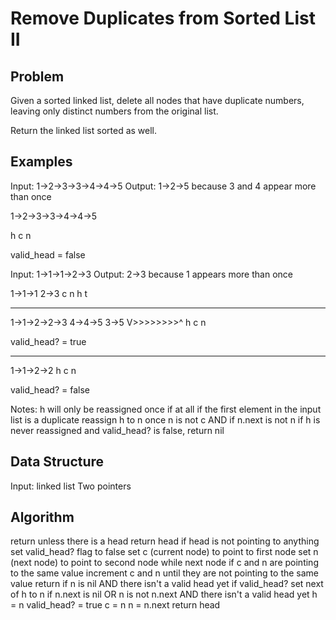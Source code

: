 # Remove Duplicates from Sorted List II

## Problem
Given a sorted linked list, delete all nodes that have duplicate numbers, leaving only distinct numbers from the original list.

Return the linked list sorted as well.

## Examples
Input: 1->2->3->3->4->4->5
Output: 1->2->5
because 3 and 4 appear more than once

1->2->3->3->4->4->5

h
      c  n

valid_head = false

Input: 1->1->1->2->3
Output: 2->3
because 1 appears more than once

1->1->1  2->3
            c
               n
         h
            t

___

1->1->2->2->3  4->4->5          3->5
            V>>>>>>>>^
            h
                     c  n

valid_head? = true

---

1->1->2->2
h
         c  n

valid_head? = false


Notes:
h will only be reassigned once if at all
if the first element in the input list is a duplicate
  reassign h to n once n is not c AND if n.next is not n
if h is never reassigned and valid_head? is false, return nil

## Data Structure
Input: linked list
Two pointers

## Algorithm
return unless there is a head
return head if head is not pointing to anything
set valid_head? flag to false
set c (current node) to point to first node
set n (next node) to point to second node
while next node
  if c and n are pointing to the same value
    increment c and n until they are not pointing to the same value
    return if n is nil AND there isn't a valid head yet
    if valid_head?
      set next of h to n
    if n.next is nil OR n is not n.next AND there isn't a valid head yet
      h = n
      valid_head? = true
  c = n
  n = n.next
return head
